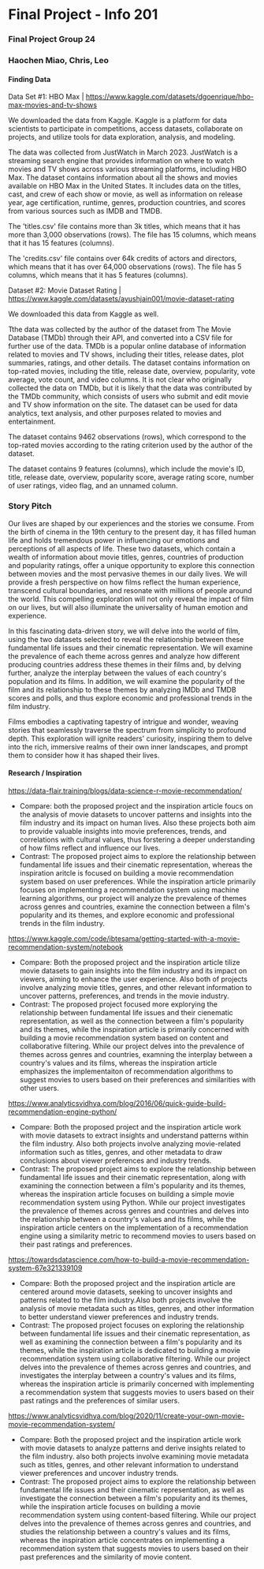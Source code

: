 # Final Project - Info 201
### Final Project Group 24
### Haochen Miao, Chris, Leo

#### Finding Data

Data Set #1: HBO Max | https://www.kaggle.com/datasets/dgoenrique/hbo-max-movies-and-tv-shows

We downloaded the data from Kaggle. Kaggle is a platform for data scientists to participate in competitions, access datasets, collaborate on projects, and utilize tools for data exploration, analysis, and modeling.

The data was collected from JustWatch in March 2023. JustWatch is a streaming search engine that provides information on where to watch movies and TV shows across various streaming platforms, including HBO Max. The dataset contains information about all the shows and movies available on HBO Max in the United States. It includes data on the titles, cast, and crew of each show or movie, as well as information on release year, age certification, runtime, genres, production countries, and scores from various sources such as IMDB and TMDB.

The 'titles.csv' file contains more than 3k titles, which means that it has more than 3,000 observations (rows). The file has 15 columns, which means that it has 15 features (columns).

The 'credits.csv' file contains over 64k credits of actors and directors, which means that it has over 64,000 observations (rows). The file has 5 columns, which means that it has 5 features (columns).

Dataset #2: Movie Dataset Rating | https://www.kaggle.com/datasets/ayushjain001/movie-dataset-rating

We downloaded this data from Kaggle as well.

Tthe data was collected by the author of the dataset from The Movie Database (TMDb) through their API, and converted into a CSV file for further use of the data. TMDb is a popular online database of information related to movies and TV shows, including their titles, release dates, plot summaries, ratings, and other details. The dataset contains information on top-rated movies, including the title, release date, overview, popularity, vote average, vote count, and video columns. It is not clear who originally collected the data on TMDb, but it is likely that the data was contributed by the TMDb community, which consists of users who submit and edit movie and TV show information on the site. The dataset can be used for data analytics, text analysis, and other purposes related to movies and entertainment.

The dataset contains 9462 observations (rows), which correspond to the top-rated movies according to the rating criterion used by the author of the dataset.

The dataset contains 9 features (columns), which include the movie's ID, title, release date, overview, popularity score, average rating score, number of user ratings, video flag, and an unnamed column.

###  Story Pitch

Our lives are shaped by our experiences and the stories we consume. From the birth of cinema in the 19th century to the present day, it has filled human life and holds tremendous power in influencing our emotions and perceptions of all aspects of life. These two datasets, which contain a wealth of information about movie titles, genres, countries of production and popularity ratings, offer a unique opportunity to explore this connection between movies and the most pervasive themes in our daily lives. We will provide a fresh perspective on how films reflect the human experience, transcend cultural boundaries, and resonate with millions of people around the world. This compelling exploration will not only reveal the impact of film on our lives, but will also illuminate the universality of human emotion and experience.

In this fascinating data-driven story, we will delve into the world of film, using the two datasets selected to reveal the relationship between these fundamental life issues and their cinematic representation. We will examine the prevalence of each theme across genres and analyze how different producing countries address these themes in their films and, by delving further, analyze the interplay between the values of each country's population and its films. In addition, we will examine the popularity of the film and its relationship to these themes by analyzing IMDb and TMDB scores and polls, and thus explore economic and professional trends in the film industry.

Films embodies a captivating tapestry of intrigue and wonder, weaving stories that seamlessly traverse the spectrum from simplicity to profound depth. This exploration will ignite readers' curiosity, inspiring them to delve into the rich, immersive realms of their own inner landscapes, and prompt them to consider how it has shaped their lives.

#### Research / Inspiration 
https://data-flair.training/blogs/data-science-r-movie-recommendation/
* Compare: both the proposed project and the inspiration article foucs on the analysis of movie datasets to uncover patterns and insights into the film industry and its impact on human lives. Also these projects both aim to provide valuable insights into movie preferences, trends, and correlations with cultural values, thus forstering a deeper understanding of how films reflect and influence our lives.
* Contrast: The proposed project aims to explore the relationship between fundamental life issues and their cinematic representation, whereas the inspiration aritcle is focused on building a movie recommendation system based on user preferences. While the inspiration article primarily focuses on implementing a recommendation system using machine learning algorithms, our project will analyze the prevalence of themes across genres and countries, examine the connection between a film's popularity and its themes, and explore economic and professional trends in the film industry.

https://www.kaggle.com/code/ibtesama/getting-started-with-a-movie-recommendation-system/notebook
* Compare: Both the proposed project and the inspiration article tilize movie datasets to gain insights into the film industry and its impact on viewers, aiming to enhance the user experience. Also both of projects involve analyzing movie titles, genres, and other relevant information to uncover patterns, preferences, and trends in the movie industry.
* Contrast: The proposed project focused more explorying the relationship between fundamental life issues and their cienematic representation, as well as the connection between a film's popularity and its themes, while the inspiration article is primarily concerned with building a movie recommendation system based on content and collaborative filtering. While our project delves into the prevalence of themes across genres and countries, examning the interplay between a country's values and its films, whereas the inspiration article emphasizes the implementaiton of recommendation algorithms to suggest movies to users based on their preferences and similarities with other users.



https://www.analyticsvidhya.com/blog/2016/06/quick-guide-build-recommendation-engine-python/
* Compare: Both the proposed project and the inspiration article work with movie datasets to extract insights and understand patterns within the film industry. Also both projects involve analyzing movie-related information such as titles, genres, and other metadata to draw conclusions about viewer preferences and industry trends.
* Contrast: The proposed project aims to explore the relationship between fundamental life issues and their cinematic representation, along with examining the connection between a film's popularity and its themes, whereas the inspiration article focuses on building a simple movie recommendation system using Python. While our project investigates the prevalence of themes across genres and countries and delves into the relationship between a country's values and its films, while the inspiration article centers on the implementation of a recommendation engine using a similarity metric to recommend movies to users based on their past ratings and preferences.

https://towardsdatascience.com/how-to-build-a-movie-recommendation-system-67e321339109
* Compare: Both the proposed project and the inspiration article are centered around movie datasets, seeking to uncover insights and patterns related to the film industry.Also both projects involve the analysis of movie metadata such as titles, genres, and other information to better understand viewer preferences and industry trends.
* Contrast: The proposed project focuses on exploring the relationship between fundamental life issues and their cinematic representation, as well as examining the connection between a film's popularity and its themes, while the inspiration article is dedicated to building a movie recommendation system using collaborative filtering. While our project delves into the prevalence of themes across genres and countries, and investigates the interplay between a country's values and its films, whereas the inspiration article is primarily concerned with implementing a recommendation system that suggests movies to users based on their past ratings and the preferences of similar users.

https://www.analyticsvidhya.com/blog/2020/11/create-your-own-movie-movie-recommendation-system/
* Compare:  Both the proposed project and the inspiration article work with movie datasets to analyze patterns and derive insights related to the film industry. also both projects involve examining movie metadata such as titles, genres, and other relevant information to understand viewer preferences and uncover industry trends.
* Contrast: The proposed project aims to explore the relationship between fundamental life issues and their cinematic representation, as well as investigate the connection between a film's popularity and its themes, while the inspiration article focuses on building a movie recommendation system using content-based filtering. While our project delves into the prevalence of themes across genres and countries, and studies the relationship between a country's values and its films, whereas the inspiration article concentrates on implementing a recommendation system that suggests movies to users based on their past preferences and the similarity of movie content.


